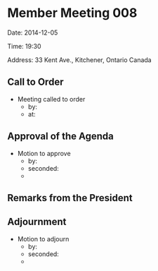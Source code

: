 # Member Meeting 008

Date: 2014-12-05

Time: 19:30

Address: 33 Kent Ave., Kitchener, Ontario Canada

## Call to Order
* Meeting called to order
    * by: 
    * at: 

## Approval of the Agenda
* Motion to approve
    * by: 
    * seconded: 
    * 

## Remarks from the President

## Adjournment
* Motion to adjourn
    * by: 
    * seconded: 
    * 
